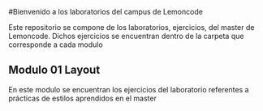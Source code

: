 #Bienvenido a los laboratorios del campus de Lemoncode

Este repositorio se compone de los laboratorios, ejercicios, del master de Lemoncode.
Dichos ejercicios se encuentran dentro de la carpeta que corresponde a cada modulo

## Modulo 01 Layout

En este modulo se encuentran los ejercicios del laboratorio referentes a prácticas de estilos aprendidos en el master
